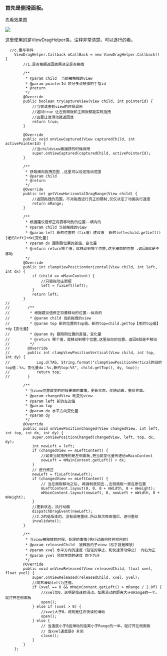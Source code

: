 ### 首先是侧滑面板。

先看效果图

![](http://i.imgur.com/Z60TE85.gif)

这里使用的是ViewDragHelper类。注释非常清楚。可以逐行的看。

	  //c.重写事件
	    ViewDragHelper.Callback mCallBack = new ViewDragHelper.Callback() {
	        //1.是否根据返回结果决定是否拖拽
	
	        /**
	         * @param child  当前被拖拽的view
	         * @param pointerId 区分多点触摸的手指id
	         * @return
	         */
	        @Override
	        public boolean tryCaptureView(View child, int pointerId) {
	            //当尝试去抓view的时候调用
	            //返回true 让左侧面板和主面板都能实现拖拽
	            //这里让谁滑动就返回谁
	            return true;
	        }
	
	        @Override
	        public void onViewCaptured(View capturedChild, int activePointerId) {
	            //当childview被捕获的时候调用
	            super.onViewCaptured(capturedChild, activePointerId);
	        }
	
	        /**
	         * 获取横向拖拽范围 ,这里可以设定拖动范围
	         * @param child
	         * @return
	         */
	        @Override
	        public int getViewHorizontalDragRange(View child) {
	            //返回拖拽的范围，不对拖拽进行真正的限制,仅仅决定了动画执行速度
	            return mRange;
	        }
	
	        /**
	         * 根据建议值修正将要移动到的位置--横向的
	         * @param child 当前拖拽的view
	         * @param left 新的位置的（fix值）建议值  新的left=child.getLeft()[老的left]+dx[变化量]
	         * @param dx 跟刚刚位置的差值，变化量
	         * @return return哪个值，就移动到哪个位置,这里横向的位置 .返回0就是不移动
	         */
	        @Override
	        public int clampViewPositionHorizontal(View child, int left, int dx) {
	            if (child == mMainContent) {
	                //只能拖动主面板
	                left = fixLeft(left);
	            }
	            return left;
	        }
	//
	//        /**
	//         * 根据建议值修正将要移动的位置--纵向的
	//         * @param child 当前拖拽的view
	//         * @param top 新的位置的top值。新的top=child.getTop【老的top值】+dy【变化量】
	//         * @param dy 跟刚刚位置的差值，变化量
	//         * @return 哪个值，就移动到哪个位置,这里纵向的位置。返回0就是不移动
	//         */
	//        @Override
	//        public int clampViewPositionVertical(View child, int top, int dy) {
	//            Log.d(TAG, String.format("clampViewPositionVertical的旧的top值：%s，变化量dx：%s,新的top:%S", child.getTop(), dy, top));
	//            return top;
	//        }
	
	        /**
	         * 当view位置改变的时候要做的事情，更新状态，伴随动画，重绘界面。
	         * @param changedView 改变的view
	         * @param left 新的左边值
	         * @param top
	         * @param dx 水平方向变化量
	         * @param dy
	         */
	        @Override
	        public void onViewPositionChanged(View changedView, int left, int top, int dx, int dy) {
	            super.onViewPositionChanged(changedView, left, top, dx, dy);
	            int newLeft = left;
	            if (changedView == mLeftContent) {
	                //如果当前拖拽的是左侧面板,把当前变化量传递给mMainContent
	                newLeft = mMainContent.getLeft() + dx;
	            }
	            // 进行修正
	            newLeft = fixLeft(newLeft);
	            if (changedView == mLeftContent) {
	                // 当左面板移动之后, 再强制放回去.,左侧面板一直在原位置
	                mLeftContent.layout(0, 0, 0 + mWidth, 0 + mHeight);
	                mMainContent.layout(newLeft, 0, newLeft + mWidth, 0 + mHeight);
	            }
	            //更新状态，执行动画
	            dispatchDragEvent(newLeft);
	            //2.2的低版本的。没有调用重绘.所以每次修改值后，进行重绘
	            invalidate();
	        }
	
	        /**
	         * 当view被释放的时候，处理的事情(执行动画巴拉巴拉巴的)
	         * @param releasedChild  被释放的子view（松手就是释放）
	         * @param xvel 水平方向的速度（轻轻的停止，和快速滑动停止） 向右为正
	         * @param yvel 竖向方向的速度 向下为正
	         */
	        @Override
	        public void onViewReleased(View releasedChild, float xvel, float yvel) {
	            super.onViewReleased(releasedChild, xvel, yvel);
	            //向右滑动left为正值。
	            if (xvel == 0 && mMainContent.getLeft() > mRange / 2.0f) {
	                //xvel位0，说明是慢速的滑动。如果滑动的距离大于mRange的一半。就打开左侧面板
	                open();
	            } else if (xvel > 0) {
	                //xvel大于0，说明是往右快读的滑动
	                open();
	            } else {
	                // 当速度小于0且滑动的距离小于Range的一半。就打开左侧面板
	                // 当xvel速度是0 关闭
	                close();
	            }
	        }
	    };